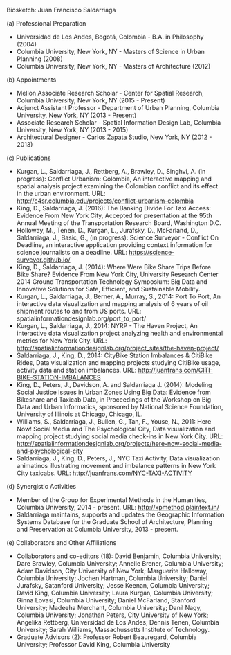 Biosketch: Juan Francisco Saldarriaga

(a) Professional Preparation
* Universidad de Los Andes, Bogotá, Colombia - B.A. in Philosophy (2004)
* Columbia University, New York, NY - Masters of Science in Urban Planning (2008)
* Columbia University, New York, NY - Masters of Architecture (2012)

(b) Appointments
* Mellon Associate Research Scholar - Center for Spatial Research, Columbia University, New York, NY (2015 - Present)
* Adjunct Assistant Professor - Department of Urban Planning, Columbia University, New York, NY (2013 - Present)
* Associate Research Scholar - Spatial Information Design Lab, Columbia University, New York, NY (2013 - 2015)
* Architectural Designer - Carlos Zapata Studio, New York, NY (2012 - 2013)

(c) Publications
* Kurgan, L., Saldarriaga, J., Rettberg, A., Brawley, D., Singhvi, A. (in progress): Conflict Urbanism: Colombia, An interactive mapping and spatial analysis project examining the Colombian conflict and its effect in the urban environment. URL: http://c4sr.columbia.edu/projects/conflict-urbanism-colombia
* King, D., Saldarriaga, J. (2016): The Banking Divide For Taxi Access: Evidence From New York City, Accepted for presentation at the 95th Annual Meeting of the Transportation Research Board, Washington D.C.
* Holloway, M., Tenen, D., Kurgan, L., Jurafsky, D., McFarland, D., Saldarriaga, J., Basic, G., (in progress): Science Surveyor - Conflict On Deadline, an interactive application providing context information for science journalists on a deadline. URL: https://science-surveyor.github.io/
* King, D., Saldarriaga, J. (2014): Where Were Bike Share Trips Before Bike Share? Evidence From New York City, University Research Center 2014 Ground Transportation Technology Symposium: Big Data and Innovative Solutions for Safe, Efficient, and Sustainable Mobility.
* Kurgan, L., Saldarriaga, J., Berner, A., Murray, S., 2014: Port To Port, An interactive data visualization and mapping analysis of 6 years of oil shipment routes to and from US ports. URL: spatialinformationdesignlab.org/port_to_port/
* Kurgan, L., Saldarriaga, J., 2014: NYRP - The Haven Project, An interactive data visualization project analyzing health and environmental metrics for New York City. URL: http://spatialinformationdesignlab.org/project_sites/the-haven-project/
* Saldarriaga, J., King, D., 2014: CityBike Station Imbalances & CitiBike Rides, Data visualization and mapping projects studying CitiBike usage, activity data and station imbalances. URL: http://juanfrans.com/CITI-BIKE-STATION-IMBALANCES
* King, D., Peters, J., Davidson, A. and Saldarriaga J. (2014): Modeling Social Justice Issues in Urban Zones Using Big Data: Evidence from Bikeshare and Taxicab Data, in Proceedings of the Workshop on Big Data and Urban Informatics, sponsored by National Science Foundation, University of Illinois at Chicago, Chicago, IL.
* Williams, S., Saldarriaga, J., Bullen, G., Tan, F., Youse, N., 2011: Here Now! Social Media and The Psychological City, Data visualization and mapping project studying social media check-ins in New York City. URL: http://spatialinformationdesignlab.org/projects/here-now-social-media-and-psychological-city
* Saldarriaga, J., King, D., Peters, J., NYC Taxi Activity, Data visualization animatinos illustrating movement and imbalance patterns in New York City taxicabs. URL: http://juanfrans.com/NYC-TAXI-ACTIVITY

(d) Synergistic Activities
* Member of the Group for Experimental Methods in the Humanities, Columbia University, 2014 - present. URL: http://xpmethod.plaintext.in/
* Saldarriaga maintains, supports and updates the Geographic Information Systems Database for the Graduate School of Architecture, Planning and Preservation at Columbia University, 2013 - present.

(e) Collaborators and Other Affiliations
* Collaborators and co-editors (18): David Benjamin, Columbia University; Dare Brawley, Columbia University; Annelie Brener, Columbia University; Adam Davidson, City University of New York; Marguerite Halloway, Columbia University; Jochen Hartman, Columbia University; Daniel Jurafsky, Satanford University; Jesse Keenan, Columbia University; David King, Columbia University; Laura Kurgan, Columbia University; Ginna Lovasi, Columbia University; Daniel McFarland, Stanford University; Madeeha Merchant, Columbia University; Danil Nagy, Columbia University; Jonathan Peters, City University of New York; Angelika Rettberg, Universidad de Los Andes; Dennis Tenen, Columbia University; Sarah Williams, Massachussetts Institute of Technology.
* Graduate Advisors (2): Professor Robert Beauregard, Columbia University; Professor David King, Columbia University

